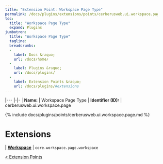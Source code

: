```yaml
---
title: "Extension Point: Workspace Page Type"
permalink: /docs/plugins/extensions/points/cerberusweb.ui.workspace.page/
toc:
  title: "Workspace Page Type"
  expand: Plugins
jumbotron:
  title: "Workspace Page Type"
  tagline: 
  breadcrumbs:
  -
    label: Docs &raquo;
    url: /docs/home/
  -
    label: Plugins &raquo;
    url: /docs/plugins/
  -
    label: Extension Points &raquo;
    url: /docs/plugins/#extensions
---
```


|---
|-|-
| **Name:** | Workspace Page Type
| **Identifier (ID):** | cerberusweb.ui.workspace.page

{% include docs/plugins/points/cerberusweb.ui.workspace.page.md %}

# Extensions

| [**Workspace**](/docs/plugins/extensions/core.workspace.page.workspace/) | `core.workspace.page.workspace`

<div class="section-nav">
	<div class="left">
		<a href="/docs/plugins/extensions/#extension-points" class="prev">&lt; Extension Points</a>
	</div>
	<div class="right align-right">
	</div>
</div>
<div class="clear"></div>